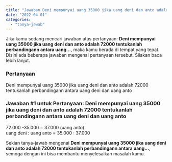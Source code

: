 ```yaml
---
title: "Jawaban Deni mempunyai uang 35000 jika uang deni dan anto adalah 72000 tentukanlah perbandingann antara uang..."
date: "2022-04-01"
categories: 
  - "tanya-jawab"
---
```


Jika kamu sedang mencari jawaban atas pertanyaan: **Deni mempunyai uang 35000 jika uang deni dan anto adalah 72000 tentukanlah perbandingann antara uang...**, maka kamu berada di tempat yang tepat. Disini ada beberapa jawaban mengenai pertanyaan tersebut. Silakan baca lebih lanjut.

### Pertanyaan

Deni mempunyai uang 35000 jika uang deni dan anto adalah 72000 tentukanlah perbandingann antara uang deni dan uang anto

### Jawaban #1 untuk Pertanyaan: Deni mempunyai uang 35000 jika uang deni dan anto adalah 72000 tentukanlah perbandingann antara uang deni dan uang anto

72.000 -35.000 = 37.000 (uang anto)  
uang deni : uang anto = 35.000 : 37.000

Sekian tanya-jawab mengenai **Deni mempunyai uang 35000 jika uang deni dan anto adalah 72000 tentukanlah perbandingann antara uang...**, semoga dengan ini bisa membantu menyelesaikan masalah kamu.

